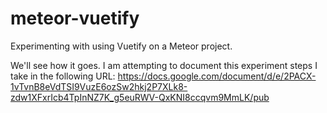 # meteor-vuetify
Experimenting with using Vuetify on a Meteor project.

We'll see how it goes. I am attempting to document this experiment steps I take in the following URL: https://docs.google.com/document/d/e/2PACX-1vTvnB8eVdTSI9VuzE6ozSw2hkj2P7XLk8-zdw1XFxrIcb4TpInNZ7K_g5euRWV-QxKNI8ccqvm9MmLK/pub
